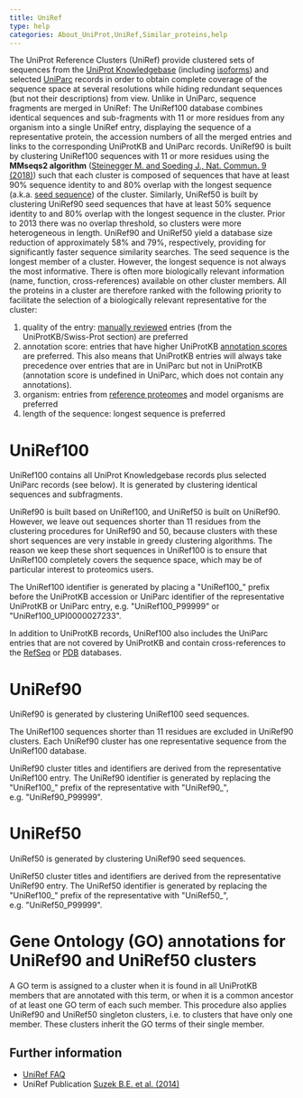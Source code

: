 ```yaml
---
title: UniRef
type: help
categories: About_UniProt,UniRef,Similar_proteins,help
---
```


The UniProt Reference Clusters (UniRef) provide clustered sets of sequences from the [UniProt Knowledgebase](https://www.uniprot.org/help/uniprotkb) (including [isoforms](https://www.uniprot.org/help/canonical_and_isoforms)) and selected [UniParc](https://www.uniprot.org/help/uniparc) records in order to obtain complete coverage of the sequence space at several resolutions while hiding redundant sequences (but not their descriptions) from view. Unlike in UniParc, sequence fragments are merged in UniRef: The UniRef100 database combines identical sequences and sub-fragments with 11 or more residues from any organism into a single UniRef entry, displaying the sequence of a representative protein, the accession numbers of all the merged entries and links to the corresponding UniProtKB and UniParc records. UniRef90 is built by clustering UniRef100 sequences with 11 or more residues using the **MMseqs2 algorithm** ([Steinegger M. and Soeding J., Nat. Commun. 9 (2018)](https://www.nature.com/articles/s41467-018-04964-5)) such that each cluster is composed of sequences that have at least 90% sequence identity to and 80% overlap with the longest sequence (a.k.a. [seed sequence](https://www.uniprot.org/help/uniref_seed)) of the cluster. Similarly, UniRef50 is built by clustering UniRef90 seed sequences that have at least 50% sequence identity to and 80% overlap with the longest sequence in the cluster. Prior to 2013 there was no overlap threshold, so clusters were more heterogeneous in length. UniRef90 and UniRef50 yield a database size reduction of approximately 58% and 79%, respectively, providing for significantly faster sequence similarity searches. The seed sequence is the longest member of a cluster. However, the longest sequence is not always the most informative. There is often more biologically relevant information (name, function, cross-references) available on other cluster members. All the proteins in a cluster are therefore ranked with the following priority to facilitate the selection of a biologically relevant representative for the cluster:

1.  quality of the entry: [manually reviewed](https://www.uniprot.org/help/manual_curation) entries (from the UniProtKB/Swiss-Prot section) are preferred
2.  annotation score: entries that have higher UniProtKB [annotation scores](https://www.uniprot.org/help/annotation_score) are preferred. This also means that UniProtKB entries will always take precedence over entries that are in UniParc but not in UniProtKB (annotation score is undefined in UniParc, which does not contain any annotations).
3.  organism: entries from [reference proteomes](https://www.uniprot.org/help/reference_proteome) and model organisms are preferred
4.  length of the sequence: longest sequence is preferred

# UniRef100

UniRef100 contains all UniProt Knowledgebase records plus selected UniParc records (see below). It is generated by clustering identical sequences and subfragments.

UniRef90 is built based on UniRef100, and UniRef50 is built on UniRef90. However, we leave out sequences shorter than 11 residues from the clustering procedures for UniRef90 and 50, because clusters with these short sequences are very instable in greedy clustering algorithms. The reason we keep these short sequences in UniRef100 is to ensure that UniRef100 completely covers the sequence space, which may be of particular interest to proteomics users.

The UniRef100 identifier is generated by placing a "UniRef100\_" prefix before the UniProtKB accession or UniParc identifier of the representative UniProtKB or UniParc entry, e.g. "UniRef100_P99999" or "UniRef100_UPI0000027233".

In addition to UniProtKB records, UniRef100 also includes the UniParc entries that are not covered by UniProtKB and contain cross-references to the [RefSeq](http://www.ncbi.nlm.nih.gov/refseq/) or [PDB](http://www.wwpdb.org/) databases.

# UniRef90

UniRef90 is generated by clustering UniRef100 seed sequences.

The UniRef100 sequences shorter than 11 residues are excluded in UniRef90 clusters. Each UniRef90 cluster has one representative sequence from the UniRef100 database.

UniRef90 cluster titles and identifiers are derived from the representative UniRef100 entry. The UniRef90 identifier is generated by replacing the "UniRef100\_" prefix of the representative with "UniRef90\_", e.g. "UniRef90_P99999".

# UniRef50

UniRef50 is generated by clustering UniRef90 seed sequences.

UniRef50 cluster titles and identifiers are derived from the representative UniRef90 entry. The UniRef50 identifier is generated by replacing the "UniRef100\_" prefix of the representative with "UniRef50\_", e.g. "UniRef50_P99999".

# Gene Ontology (GO) annotations for UniRef90 and UniRef50 clusters

A GO term is assigned to a cluster when it is found in all UniProtKB members that are annotated with this term, or when it is a common ancestor of at least one GO term of each such member.
This procedure also applies UniRef90 and UniRef50 singleton clusters, i.e. to clusters that have only one member. These clusters inherit the GO terms of their single member.

## Further information

- [UniRef FAQ](https://www.uniprot.org/help?query=uniref)
- UniRef Publication [Suzek B.E. et al. (2014)](http://bioinformatics.oxfordjournals.org/content/31/6/926.full)
